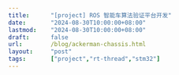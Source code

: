 ```yaml
---
title:      "[project] ROS 智能车算法验证平台开发"
date:       "2024-08-30T10:00:00+08:00"
lastmod:    "2024-08-30T10:00:00+08:00"
draft:      false
url:        /blog/ackerman-chassis.html
layout:     "post"
tags:       ["project","rt-thread","stm32"]
---
```




